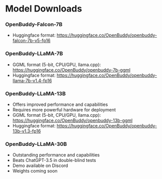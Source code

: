 # Model Downloads


### OpenBuddy-Falcon-7B

- Huggingface format: https://huggingface.co/OpenBuddy/openbuddy-falcon-7b-v5-fp16

### OpenBuddy-LLaMA-7B

- GGML format (5-bit, CPU/GPU, llama.cpp): https://huggingface.co/OpenBuddy/openbuddy-7b-ggml
- Huggingface format: https://huggingface.co/OpenBuddy/openbuddy-llama-7b-v1.4-fp16

### OpenBuddy-LLaMA-13B

- Offers improved performance and capabilities
- Requires more powerful hardware for deployment
- GGML format (5-bit, CPU/GPU, llama.cpp): https://huggingface.co/OpenBuddy/openbuddy-13b-ggml
- Huggingface format: https://huggingface.co/OpenBuddy/openbuddy-13b-v1.3-fp16


### OpenBuddy-LLaMA-30B

- Outstanding performance and capabilities
- Beats ChatGPT-3.5 in double-blind tests
- Demo available on Discord
- Weights coming soon
